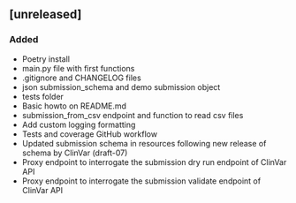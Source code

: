 ## [unreleased]
### Added
- Poetry install
- main.py file with first functions
- .gitignore and CHANGELOG files
- json submission_schema and demo submission object
- tests folder
- Basic howto on README.md
- submission_from_csv endpoint and function to read csv files
- Add custom logging formatting
- Tests and coverage GitHub workflow
- Updated submission schema in resources following new release of schema by ClinVar (draft-07)
- Proxy endpoint to interrogate the submission dry run endpoint of ClinVar API
- Proxy endpoint to interrogate the submission validate endpoint of ClinVar API
